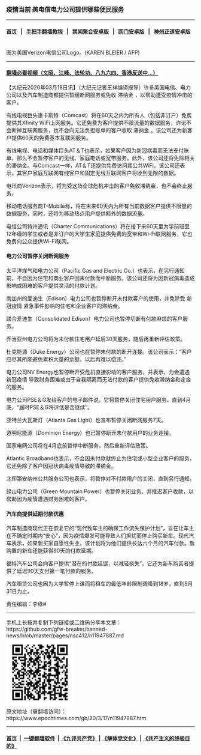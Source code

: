 ### 疫情当前 美电信电力公司提供哪些便民服务
------------------------

#### [首页](https://github.com/gfw-breaker/banned-news/blob/master/README.md) &nbsp;&nbsp;|&nbsp;&nbsp; [手把手翻墙教程](https://github.com/gfw-breaker/guides/wiki) &nbsp;&nbsp;|&nbsp;&nbsp; [禁闻聚合安卓版](https://github.com/gfw-breaker/bn-android) &nbsp;&nbsp;|&nbsp;&nbsp; [网门安卓版](https://github.com/oGate2/oGate) &nbsp;&nbsp;|&nbsp;&nbsp; [神州正道安卓版](https://github.com/SzzdOgate/update) 



<div><img alt="" class="aligncenter wp-post-image" src="https://i.epochtimes.com/assets/uploads/2015/05/1212010158221758-600x400.jpg"/>
<div class="red16 caption">
 图为美国Verizon电信公司Logo。(KAREN BLEIER / AFP)
</div>
</div><hr/>

#### [翻墙必看视频（文昭、江峰、法轮功、八九六四、香港反送中...）](https://github.com/gfw-breaker/banned-news/blob/master/pages/link3.md)

<div><p>
 【大纪元2020年03月18日讯】（大纪元记者王祥编译报导）许多美国电信、电力公司以及汽车制造商都提供暂缓断网服务或免收
 <ok href="https://www.epochtimes.com/gb/tag/%E6%BB%9E%E7%BA%B3%E9%87%91.html">
  滞纳金
 </ok>
 ，以帮助遭受疫情冲击的客户。
</p>
<p>
 有线电视巨头康卡斯特（Comcast）将在60天之内为所有人（包括非订户）免费提供其Xfinity WiFi上网服务。它还免费为客户提供不限流量的数据服务，许诺不会断掉互联网服务，也不会向无法负担账单的客户收取
 <ok href="https://www.epochtimes.com/gb/tag/%E6%BB%9E%E7%BA%B3%E9%87%91.html">
  滞纳金
 </ok>
 。该公司还为新客户提供60天的免费基本互联网服务。
</p>
<p>
 有线电视、电话和媒体巨头AT＆T也表示，如果客户因为新冠病毒而无法支付账单，那么不会暂停客户的无线、家庭电话或宽带服务。此外，该公司还将免除相关的滞纳金。与Comcast一样，AT＆T还提供免费访问其公共WiFi。该公司还表示，其客户家庭互联网有线客户和固定无线互联网客户将收到无限的数据。
</p>
<p>
 电讯商Verizon表示，将为受这场全球危机冲击的客户免收滞纳金，也不会终止服务。
</p>
<p>
 移动电话服务商T-Mobile称，将在未来60天内为所有当前数据客户提供不限量的数据服务，同时，还将为移动热点用户提供额外的数据流量。
</p>
<p>
 电信公司特许通讯（Charter Communications）将在接下来60天里为学前班至12年级的学生或者是非订户的大学生家庭提供免费的宽带和Wi-Fi联网服务，它也免费向公众提供Wi-Fi联网。
</p>
<h4>
 电力公司暂停关闭断网服务
</h4>
<p>
 太平洋煤气和电力公司（Pacific Gas and Electric Co.）也表示，在另行通知前，不会因为住宅和商业客户因未付款而中断服务。该公司还将为因新冠病毒造成影响或困难的客户提供灵活的付款计划。
</p>
<p>
 南加州的爱迪生（Edison）电力公司也暂停断开未付款客户的使用，并免除受
 <ok href="https://www.epochtimes.com/gb/tag/%E6%96%B0%E5%86%A0%E7%96%AB%E6%83%85.html">
  新冠疫情
 </ok>
 紧急事件影响的住宅和企业客户的滞纳金。
</p>
<p>
 联合爱迪生（Consolidated Edison）电力公司也暂停切断有付款麻烦的客户服务。
</p>
<p>
 乔治亚州电力公司将为未付款住宅用户延后30天服务，随后再重新评估政策。
</p>
<p>
 杜克能源（Duke Energy）公司也在暂停未付款的断开连接。该公司表示：“客户应尽其所能避免累积大量的余额，以后再难以偿还。”
</p>
<p>
 电力公司NV Energy也暂停断开受危机直接影响的客户服务，并表示，为会遭遇
 <ok href="https://www.epochtimes.com/gb/tag/%E6%96%B0%E5%86%A0%E7%96%AB%E6%83%85.html">
  新冠疫情
 </ok>
 导致财务困难或由于自我隔离而无法付款的客户提供免收滞纳金和定金的服务。
</p>
<p>
 电力公司PSE＆G发给客户的电子邮件说，它将暂停关闭住宅用户服务、直到4月底，“届时PSE＆G将评估是否继续”。
</p>
<p>
 亚特兰大瓦斯灯（Atlanta Gas Light）也宣布暂停关闭断网服务7天。
</p>
<p>
 道明尼能源（Dominion Energy）也已暂停断开未付款用户的业务连接。
</p>
<p>
 国家电网公司将在4月底前暂停中断服务，然后重新评估政策。
</p>
<p>
 Atlantic Broadband也表示，不会因未付款就终止为住宅或小型企业客户的服务，它还免除了客户因冠状病毒疫情导致的滞纳金。
</p>
<p>
 北印第安纳州公共服务公司也表示，将暂停对不付款用户的关闭，直到另行通知。
</p>
<p>
 绿山电力公司（Green Mountain Power）也暂停关闭业务、并推迟客户收款，以帮助因为疫情遭遇财务困难的客户。
</p>
<h4>
 汽车商提供延期付款优惠
</h4>
<p>
 汽车制造商现代正在恢复它的“现代致车主的确保工作流失保护计划”，旨在让车主在不确定时期内“安心”，因为疫情爆发可能导致人们担忧而停止购买新车。现代汽车表示，如果新买家自愿性失业，该计划将为他们提供长达六个月的汽车付款。新购置的新车还能获得90天的付款延期。
</p>
<p>
 福特汽车公司会向客户提供“潜在的付款延误，以减轻损失”，它还为新车购买者提供了延迟90天支付第一笔付款的服务。
</p>
<p>
 汽车租赁公司也因为大学暂停上课而将租车的最低年龄限制调降到18岁，直到5月31日为止。
</p>
<p>
 责任编辑：李缘#
</p>
</div>
<hr/>
手机上长按并复制下列链接或二维码分享本文章：<br/>
https://github.com/gfw-breaker/banned-news/blob/master/pages/nsc412/n11947887.md <br/>
<a href='https://github.com/gfw-breaker/banned-news/blob/master/pages/nsc412/n11947887.md'><img src='https://github.com/gfw-breaker/banned-news/blob/master/pages/nsc412/n11947887.md.png'/></a> <br/>
原文地址（需翻墙访问）：https://www.epochtimes.com/gb/20/3/17/n11947887.htm


------------------------
#### [首页](https://github.com/gfw-breaker/banned-news/blob/master/README.md) &nbsp;|&nbsp; [一键翻墙软件](https://github.com/gfw-breaker/nogfw/blob/master/README.md) &nbsp;| [《九评共产党》](https://github.com/gfw-breaker/9ping.md/blob/master/README.md#九评之一评共产党是什么) | [《解体党文化》](https://github.com/gfw-breaker/jtdwh.md/blob/master/README.md) | [《共产主义的终极目的》](https://github.com/gfw-breaker/gczydzjmd.md/blob/master/README.md)


<img src='http://gfw-breaker.win/banned-news/pages/nsc412/n11947887.md' width='0px' height='0px'/>